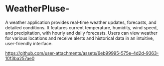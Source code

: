 # WeatherPluse-
A weather application provides real-time weather updates, forecasts, and detailed conditions. It features current temperature, humidity, wind speed, and precipitation, with hourly and daily forecasts. Users can view weather for various locations and receive alerts and historical data in an intuitive, user-friendly interface.



https://github.com/user-attachments/assets/6eb99995-575e-4d2d-9363-10f3ba257ae0

